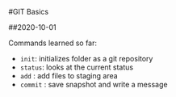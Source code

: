 #GIT Basics

##2020-10-01

Commands learned so far:

- `init`: initializes folder as a git repository
- `status`: looks at the current status
-  `add` : add files to staging area
-  `commit` : save snapshot and write a message


